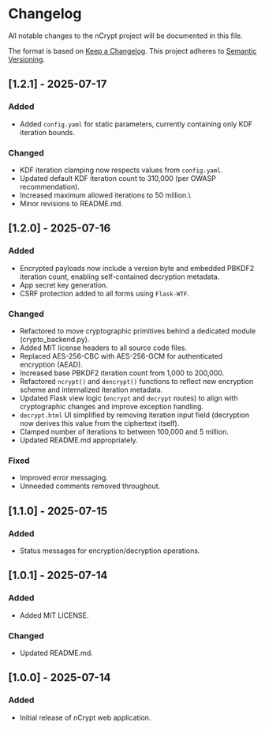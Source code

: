 # Changelog

All notable changes to the nCrypt project will be documented in this file.

The format is based on [Keep a Changelog](https://keepachangelog.com/en/1.1.0/). This project adheres to [Semantic Versioning](https://semver.org/).


## [1.2.1] - 2025-07-17
### Added
- Added `config.yaml` for static parameters, currently containing only KDF iteration bounds.

### Changed
- KDF iteration clamping now respects values from `config.yaml`.
- Updated default KDF iteration count to 310,000 (per OWASP recommendation).
- Increased maximum allowed iterations to 50 million.\
- Minor revisions to README.md.


## [1.2.0] - 2025-07-16
### Added
- Encrypted payloads now include a version byte and embedded PBKDF2 iteration count, enabling self-contained decryption metadata.
- App secret key generation.
- CSRF protection added to all forms using `Flask-WTF`.

### Changed
- Refactored to move cryptographic primitives behind a dedicated module (crypto_backend.py).
- Added MIT license headers to all source code files.
- Replaced AES-256-CBC with AES-256-GCM for authenticated encryption (AEAD).
- Increased base PBKDF2 iteration count from 1,000 to 200,000.
- Refactored `ncrypt()` and `dencrypt()` functions to reflect new encryption scheme and internalized iteration metadata.
- Updated Flask view logic (`encrypt` and `decrypt` routes) to align with cryptographic changes and improve exception handling.
- `decrypt.html` UI simplified by removing iteration input field (decryption now derives this value from the ciphertext itself).
- Clamped number of iterations to between 100,000 and 5 million.
- Updated README.md appropriately.

### Fixed
- Improved error messaging.
- Unneeded comments removed throughout.


## [1.1.0] - 2025-07-15
### Added
- Status messages for encryption/decryption operations.


## [1.0.1] - 2025-07-14
### Added
- Added MIT LICENSE.

### Changed
- Updated README.md.


## [1.0.0] - 2025-07-14
### Added
- Initial release of nCrypt web application.
